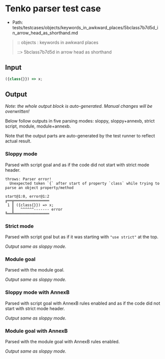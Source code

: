 # Tenko parser test case

- Path: tests/testcases/objects/keywords_in_awkward_places/5bclass7b7d5d_in_arrow_head_as_shorthand.md

> :: objects : keywords in awkward places
>
> ::> 5bclass7b7d5d in arrow head as shorthand

## Input

`````js
({class{}}) => x;
`````

## Output

_Note: the whole output block is auto-generated. Manual changes will be overwritten!_

Below follow outputs in five parsing modes: sloppy, sloppy+annexb, strict script, module, module+annexb.

Note that the output parts are auto-generated by the test runner to reflect actual result.

### Sloppy mode

Parsed with script goal and as if the code did not start with strict mode header.

`````
throws: Parser error!
  Unexpected token `{` after start of property `class` while trying to parse an object property/method

start@1:0, error@1:2
╔══╦════════════════
 1 ║ ({class{}}) => x;
   ║   ^^^^^^------- error
╚══╩════════════════

`````

### Strict mode

Parsed with script goal but as if it was starting with `"use strict"` at the top.

_Output same as sloppy mode._

### Module goal

Parsed with the module goal.

_Output same as sloppy mode._

### Sloppy mode with AnnexB

Parsed with script goal with AnnexB rules enabled and as if the code did not start with strict mode header.

_Output same as sloppy mode._

### Module goal with AnnexB

Parsed with the module goal with AnnexB rules enabled.

_Output same as sloppy mode._
